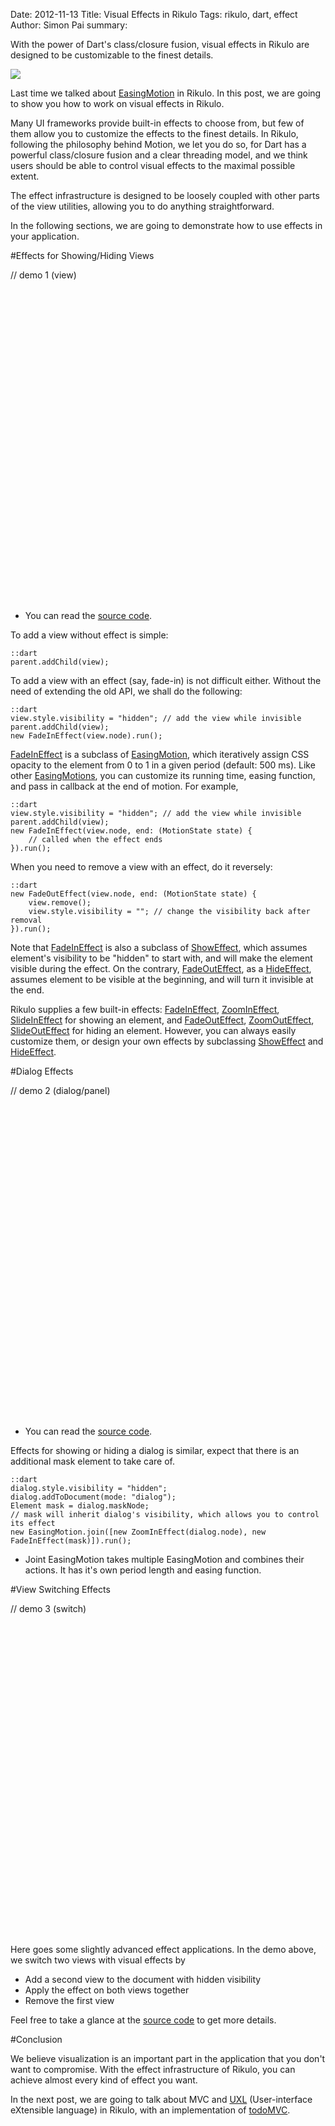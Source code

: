 Date: 2012-11-13
Title: Visual Effects in Rikulo
Tags: rikulo, dart, effect
Author: Simon Pai
summary: <p>With the power of Dart's class/closure fusion, visual effects in Rikulo are designed to be customizable to the finest details.</p><img src="http://static.rikulo.org/blogs/tutorial/effect/effect-sample.png" class="center-blog-image" />

<p>
<link rel="stylesheet" type="text/css" href="http://static.rikulo.org/blogs/tutorial/effect/view.css" />
<link rel="stylesheet" type="text/css" href="http://static.rikulo.org/blogs/tutorial/effect/effect-demo.css" />
</p>

Last time we talked about [EasingMotion](http://blog.rikulo.org/posts/2012/Oct/Tutorial/easing-function-in-rikulo/) in Rikulo. In this post, we are going to show you how to work on visual effects in Rikulo.

Many UI frameworks provide built-in effects to choose from, but few of them allow you to customize the effects to the finest details. In Rikulo, following the philosophy behind Motion, we let you do so, for Dart has a powerful class/closure fusion and a clear threading model, and we think users should be able to control visual effects to the maximal possible extent.

The effect infrastructure is designed to be loosely coupled with other parts of the view utilities, allowing you to do anything straightforward.

In the following sections, we are going to demonstrate how to use effects in your application.



#Effects for Showing/Hiding Views

// demo 1 (view)
<p>
<div id="v-main-view" style="margin:0 auto;width:500px;height:500px"></div>
</p>

* You can read the [source code](http://github.com/rikulo/ui/blob/master/example/effect/ViewEffectDemo2.dart).

To add a view without effect is simple:

	::dart
	parent.addChild(view);

To add a view with an effect (say, fade-in) is not difficult either. Without the need of extending the old API, we shall do the following:

	::dart
	view.style.visibility = "hidden"; // add the view while invisible
	parent.addChild(view);
	new FadeInEffect(view.node).run();
	
[FadeInEffect](http://github.com/rikulo/ui/blob/master/lib/src/effect/Effect.dart) is a subclass of [EasingMotion](http://github.com/rikulo/ui/blob/master/lib/src/effect/EasingMotion.dart), which iteratively assign CSS opacity to the element from 0 to 1 in a given period (default: 500 ms). Like other [EasingMotions](http://github.com/rikulo/ui/blob/master/lib/src/effect/EasingMotion.dart), you can customize its running time, easing function, and pass in callback at the end of motion. For example,

	::dart
	view.style.visibility = "hidden"; // add the view while invisible
	parent.addChild(view);
	new FadeInEffect(view.node, end: (MotionState state) {
		// called when the effect ends
	}).run();

When you need to remove a view with an effect, do it reversely:

	::dart
	new FadeOutEffect(view.node, end: (MotionState state) {
		view.remove();
		view.style.visibility = ""; // change the visibility back after removal
    }).run();

Note that [FadeInEffect](http://github.com/rikulo/ui/blob/master/lib/src/effect/Effect.dart) is also a subclass of [ShowEffect](http://github.com/rikulo/ui/blob/master/lib/src/effect/Effect.dart), which assumes element's visibility to be "hidden" to start with, and will make the element visible during the effect. On the contrary, [FadeOutEffect](http://github.com/rikulo/ui/blob/master/lib/src/effect/Effect.dart), as a [HideEffect](http://github.com/rikulo/ui/blob/master/lib/src/effect/Effect.dart), assumes element to be visible at the beginning, and will turn it invisible at the end.

Rikulo supplies a few built-in effects: [FadeInEffect](http://github.com/rikulo/ui/blob/master/lib/src/effect/Effect.dart), [ZoomInEffect](http://github.com/rikulo/ui/blob/master/lib/src/effect/Effect.dart), [SlideInEffect](http://github.com/rikulo/ui/blob/master/lib/src/effect/SlideEffect.dart) for showing an element, and [FadeOutEffect](http://github.com/rikulo/ui/blob/master/lib/src/effect/Effect.dart), [ZoomOutEffect](http://github.com/rikulo/ui/blob/master/lib/src/effect/Effect.dart), [SlideOutEffect](http://github.com/rikulo/ui/blob/master/lib/src/effect/SlideEffect.dart) for hiding an element. However, you can always easily customize them, or design your own effects by subclassing [ShowEffect](http://github.com/rikulo/ui/blob/master/lib/src/effect/Effect.dart) and [HideEffect](http://github.com/rikulo/ui/blob/master/lib/src/effect/Effect.dart).



#Dialog Effects

// demo 2 (dialog/panel)
<p>
<div id="v-main-panel" style="margin:0 auto;width:500px;height:500px"></div>
</p>

* You can read the [source code](http://github.com/rikulo/ui/blob/master/example/effect/PanelEffectDemo.dart).

Effects for showing or hiding a dialog is similar, expect that there is an additional mask element to take care of.

	::dart
	dialog.style.visibility = "hidden";
	dialog.addToDocument(mode: "dialog");
	Element mask = dialog.maskNode; 
	// mask will inherit dialog's visibility, which allows you to control its effect
	new EasingMotion.join([new ZoomInEffect(dialog.node), new FadeInEffect(mask)]).run();

* Joint EasingMotion takes multiple EasingMotion and combines their actions. It has it's own period length and easing function.



#View Switching Effects

// demo 3 (switch)
<p>
<div style="margin:0 auto;width:500px;height:500px">
<div id="v-main-switch" style="width:500px;height:500px;overflow:hidden;position:absolute"></div>
</div>
</p>

Here goes some slightly advanced effect applications. In the demo above, we switch two views with visual effects by 

* Add a second view to the document with hidden visibility
* Apply the effect on both views together
* Remove the first view

Feel free to take a glance at the [source code](http://github.com/rikulo/ui/blob/master/example/effect/SwitchViewEffectDemo2.dart) to get more details.

<p>
<script type="application/dart" src="http://static.rikulo.org/blogs/tutorial/effect/MiscEffectDemo.dart"></script>
<script src="http://static.rikulo.org/blogs/tutorial/effect/dart.js"></script>
</p>



#Conclusion

We believe visualization is an important part in the application that you don't want to compromise. With the effect infrastructure of Rikulo, you can achieve almost every kind of effect you want. 

In the next post, we are going to talk about MVC and [UXL](http://docs.rikulo.org/ui/latest/UXL/Fundamentals/UXL_Overview.html) (User-interface eXtensible language) in Rikulo, with an implementation of [todoMVC](http://github.com/addyosmani/todomvc).


